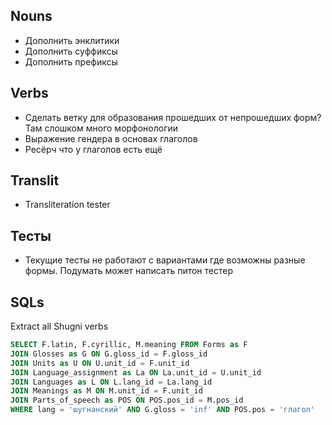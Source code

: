 ## Nouns
- Дополнить энклитики
- Дополнить суффиксы
- Дополнить префиксы
## Verbs
- Сделать ветку для образования прошедших от непрошедших форм? Там слошком много морфонологии
- Выражение гендера в основах глаголов
- Ресёрч что у глаголов есть ещё
## Translit
- Transliteration tester
## Тесты
- Текущие тесты не работают с вариантами где возможны разные формы. 
Подумать может написать питон тестер

## SQLs
Extract all Shugni verbs
```sql
SELECT F.latin, F.cyrillic, M.meaning FROM Forms as F
JOIN Glosses as G ON G.gloss_id = F.gloss_id
JOIN Units as U ON U.unit_id = F.unit_id
JOIN Language_assignment as La ON La.unit_id = U.unit_id
JOIN Languages as L ON L.lang_id = La.lang_id
JOIN Meanings as M ON M.unit_id = F.unit_id
JOIN Parts_of_speech as POS ON POS.pos_id = M.pos_id
WHERE lang = 'шугнанский' AND G.gloss = 'inf' AND POS.pos = 'глагол'
```